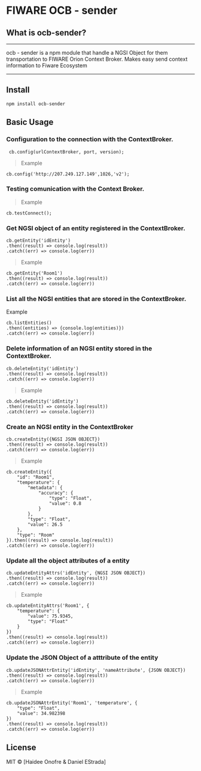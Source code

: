 # FIWARE OCB - sender

## What is ocb-sender?
***
ocb - sender is a npm module that handle a NGSI Object for them transportation to FIWARE Orion Context Broker. Makes easy send context information to Fiware Ecosystem
***
## Install

```
npm install ocb-sender
```
## Basic Usage

### Configuration to the connection with the ContextBroker.

```
 cb.config(urlContextBroker, port, version);
 ```
> Example
```
cb.config('http://207.249.127.149',1026,'v2'); 
```
### Testing comunication with the Context Broker.
> Example
```
cb.testConnect();
```
###  Get NGSI object of an entity registered in the ContextBroker.
```
cb.getEntity('idEntity')
.then((result) => console.log(result))
.catch((err) => console.log(err))
```
> Example
```
cb.getEntity('Room1')
.then((result) => console.log(result))
.catch((err) => console.log(err))
```
### List all the NGSI entities that are stored in the ContextBroker.
 Example
 ```
cb.listEntities()
.then((entities) => {console.log(entities)})
.catch((err) => console.log(err))
```
### Delete information of an NGSI entity stored in the ContextBroker.
```
cb.deleteEntity('idEntity')
.then((result) => console.log(result))
.catch((err) => console.log(err))
```
> Example 
```
cb.deleteEntity('idEntity')
.then((result) => console.log(result))
.catch((err) => console.log(err))
```
### Create an NGSI entity in the ContextBroker
```
cb.createEntity({NGSI JSON OBJECT})
.then((result) => console.log(result))
.catch((err) => console.log(err))
```
> Example
```
cb.createEntity({
    "id": "Room1",
    "temperature": {
        "metadata": {
            "accuracy": {
                "type": "Float",
                "value": 0.8
            }
        },
        "type": "Float",
        "value": 26.5
    },
    "type": "Room"
}).then((result) => console.log(result))
.catch((err) => console.log(err))
```
###  Update all the object attributes of a entity 
```
cb.updateEntityAttrs('idEntity', {NGSI JSON OBJECT})
.then((result) => console.log(result))
.catch((err) => console.log(err))
```
> Example 
```
cb.updateEntityAttrs('Room1', { 
    "temperature": {
        "value": 75.9345,
        "type": "Float"
    }
})
.then((result) => console.log(result))
.catch((err) => console.log(err))
```
###  Update the JSON Object of a atttribute of the entity
```
cb.updateJSONAttrEntity('idEntity', 'nameAttribute', {JSON OBJECT})
.then((result) => console.log(result))
.catch((err) => console.log(err))
```
> Example
```
cb.updateJSONAttrEntity('Room1', 'temperature', {
    "type": "Float",
    "value": 34.982398
})
.then((result) => console.log(result))
.catch((err) => console.log(err))
```
## License

MIT © [Haidee Onofre & Daniel EStrada]



